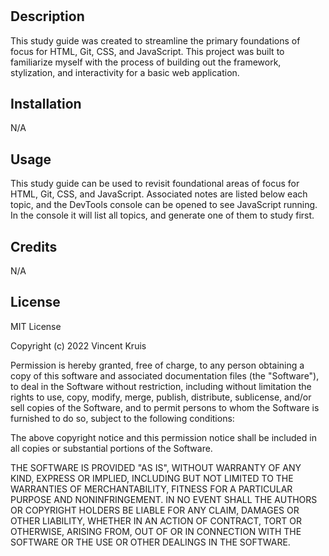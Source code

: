 # <Prework Study Guide>

## Description

This study guide was created to streamline the primary foundations of focus for HTML, Git, CSS, and JavaScript. This project was built to familiarize myself with the process of building out the framework, stylization, and interactivity for a basic web application.

## Installation

N/A

## Usage

This study guide can be used to revisit foundational areas of focus for HTML, Git, CSS, and JavaScript. Associated notes are listed below each topic, and the DevTools console can be opened to see JavaScript running. In the console it will list all topics, and generate one of them to study first.

## Credits

N/A

## License

MIT License

Copyright (c) 2022 Vincent Kruis

Permission is hereby granted, free of charge, to any person obtaining a copy
of this software and associated documentation files (the "Software"), to deal
in the Software without restriction, including without limitation the rights
to use, copy, modify, merge, publish, distribute, sublicense, and/or sell
copies of the Software, and to permit persons to whom the Software is
furnished to do so, subject to the following conditions:

The above copyright notice and this permission notice shall be included in all
copies or substantial portions of the Software.

THE SOFTWARE IS PROVIDED "AS IS", WITHOUT WARRANTY OF ANY KIND, EXPRESS OR
IMPLIED, INCLUDING BUT NOT LIMITED TO THE WARRANTIES OF MERCHANTABILITY,
FITNESS FOR A PARTICULAR PURPOSE AND NONINFRINGEMENT. IN NO EVENT SHALL THE
AUTHORS OR COPYRIGHT HOLDERS BE LIABLE FOR ANY CLAIM, DAMAGES OR OTHER
LIABILITY, WHETHER IN AN ACTION OF CONTRACT, TORT OR OTHERWISE, ARISING FROM,
OUT OF OR IN CONNECTION WITH THE SOFTWARE OR THE USE OR OTHER DEALINGS IN THE
SOFTWARE.